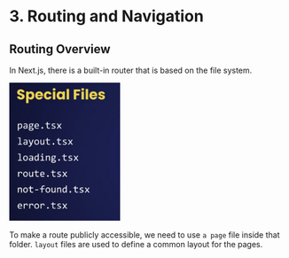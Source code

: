 # 3. Routing and Navigation

## Routing Overview

In Next.js, there is a built-in router that is based on the file system.

<img src="./images/image-10.png" width="200">

To make a route publicly accessible, we need to use `a page` file inside that folder. `layout` files are used to define a common layout for the pages.
